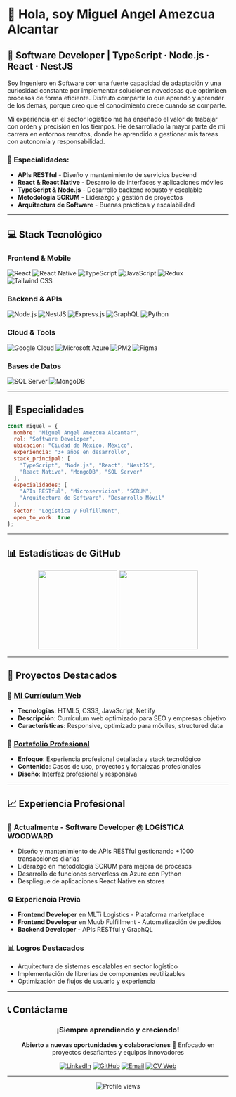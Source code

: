 # 👋 Hola, soy Miguel Angel Amezcua Alcantar

## 🚀 Software Developer | TypeScript · Node.js · React · NestJS

Soy Ingeniero en Software con una fuerte capacidad de adaptación y una curiosidad constante por implementar soluciones novedosas que optimicen procesos de forma eficiente. Disfruto compartir lo que aprendo y aprender de los demás, porque creo que el conocimiento crece cuando se comparte.

Mi experiencia en el sector logístico me ha enseñado el valor de trabajar con orden y precisión en los tiempos. He desarrollado la mayor parte de mi carrera en entornos remotos, donde he aprendido a gestionar mis tareas con autonomía y responsabilidad.

### 🎯 Especialidades:
- **APIs RESTful** - Diseño y mantenimiento de servicios backend
- **React & React Native** - Desarrollo de interfaces y aplicaciones móviles
- **TypeScript & Node.js** - Desarrollo backend robusto y escalable
- **Metodología SCRUM** - Liderazgo y gestión de proyectos
- **Arquitectura de Software** - Buenas prácticas y escalabilidad

---

## 💻 Stack Tecnológico

### Frontend & Mobile
![React](https://img.shields.io/badge/React-20232A?style=for-the-badge&logo=react&logoColor=61DAFB)
![React Native](https://img.shields.io/badge/React_Native-20232A?style=for-the-badge&logo=react&logoColor=61DAFB)
![TypeScript](https://img.shields.io/badge/TypeScript-007ACC?style=for-the-badge&logo=typescript&logoColor=white)
![JavaScript](https://img.shields.io/badge/JavaScript-F7DF1E?style=for-the-badge&logo=javascript&logoColor=black)
![Redux](https://img.shields.io/badge/Redux-593D88?style=for-the-badge&logo=redux&logoColor=white)
![Tailwind CSS](https://img.shields.io/badge/Tailwind_CSS-38B2AC?style=for-the-badge&logo=tailwind-css&logoColor=white)

### Backend & APIs
![Node.js](https://img.shields.io/badge/Node.js-43853D?style=for-the-badge&logo=node.js&logoColor=white)
![NestJS](https://img.shields.io/badge/NestJS-E0234E?style=for-the-badge&logo=nestjs&logoColor=white)
![Express.js](https://img.shields.io/badge/Express.js-404D59?style=for-the-badge)
![GraphQL](https://img.shields.io/badge/GraphQL-E10098?style=for-the-badge&logo=graphql&logoColor=white)
![Python](https://img.shields.io/badge/Python-3776AB?style=for-the-badge&logo=python&logoColor=white)

### Cloud & Tools
![Google Cloud](https://img.shields.io/badge/Google_Cloud-4285F4?style=for-the-badge&logo=google-cloud&logoColor=white)
![Microsoft Azure](https://img.shields.io/badge/Microsoft_Azure-0078D4?style=for-the-badge&logo=microsoft-azure&logoColor=white)
![PM2](https://img.shields.io/badge/PM2-2B037A?style=for-the-badge&logo=pm2&logoColor=white)
![Figma](https://img.shields.io/badge/Figma-F24E1E?style=for-the-badge&logo=figma&logoColor=white)

### Bases de Datos
![SQL Server](https://img.shields.io/badge/SQL_Server-CC2927?style=for-the-badge&logo=microsoft-sql-server&logoColor=white)
![MongoDB](https://img.shields.io/badge/MongoDB-4EA94B?style=for-the-badge&logo=mongodb&logoColor=white)

---

## 🎯 Especialidades

```javascript
const miguel = {
  nombre: "Miguel Angel Amezcua Alcantar",
  rol: "Software Developer",
  ubicacion: "Ciudad de México, México",
  experiencia: "3+ años en desarrollo",
  stack_principal: [
    "TypeScript", "Node.js", "React", "NestJS",
    "React Native", "MongoDB", "SQL Server"
  ],
  especialidades: [
    "APIs RESTful", "Microservicios", "SCRUM",
    "Arquitectura de Software", "Desarrollo Móvil"
  ],
  sector: "Logística y Fulfillment",
  open_to_work: true
};
```

---

## 📊 Estadísticas de GitHub

<div align="center">
  <img height="180em" src="https://github-readme-stats.vercel.app/api?username=MikeAmezcua22&show_icons=true&theme=tokyonight&include_all_commits=true&count_private=true"/>
  <img height="180em" src="https://github-readme-stats.vercel.app/api/top-langs/?username=MikeAmezcua22&layout=compact&theme=tokyonight"/>
</div>

---

## 🌟 Proyectos Destacados

### 🔗 [Mi Currículum Web](https://cosmic-parfait-6d417d.netlify.app/)
- **Tecnologías**: HTML5, CSS3, JavaScript, Netlify
- **Descripción**: Currículum web optimizado para SEO y empresas objetivo
- **Características**: Responsive, optimizado para móviles, structured data

### 🔗 [Portafolio Profesional](https://cosmic-parfait-6d417d.netlify.app/perfil-profesional.html)
- **Enfoque**: Experiencia profesional detallada y stack tecnológico
- **Contenido**: Casos de uso, proyectos y fortalezas profesionales
- **Diseño**: Interfaz profesional y responsiva

---

## 📈 Experiencia Profesional

### 🏢 **Actualmente - Software Developer @ LOGÍSTICA WOODWARD**
- Diseño y mantenimiento de APIs RESTful gestionando +1000 transacciones diarias
- Liderazgo en metodología SCRUM para mejora de procesos
- Desarrollo de funciones serverless en Azure con Python
- Despliegue de aplicaciones React Native en stores

### ⚙️ **Experiencia Previa**
- **Frontend Developer** en MLTi Logistics - Plataforma marketplace
- **Frontend Developer** en Muub Fulfillment - Automatización de pedidos
- **Backend Developer** - APIs RESTful y GraphQL

### 📊 **Logros Destacados**
- Arquitectura de sistemas escalables en sector logístico
- Implementación de librerías de componentes reutilizables
- Optimización de flujos de usuario y experiencia

---

## 📞 Contáctame

<div align="center">

### ¡Siempre aprendiendo y creciendo!

**Abierto a nuevas oportunidades y colaboraciones**
🚀 Enfocado en proyectos desafiantes y equipos innovadores

[![LinkedIn](https://img.shields.io/badge/LinkedIn-0077B5?style=for-the-badge&logo=linkedin&logoColor=white)](https://linkedin.com/in/mikeamezcuadev)
[![GitHub](https://img.shields.io/badge/GitHub-100000?style=for-the-badge&logo=github&logoColor=white)](https://github.com/MikeAmezcua22)
[![Email](https://img.shields.io/badge/Email-D14836?style=for-the-badge&logo=gmail&logoColor=white)](mailto:miguel_22_t@hotmail.com)
[![CV Web](https://img.shields.io/badge/CV_Web-00C7B7?style=for-the-badge&logo=netlify&logoColor=white)](https://cosmic-parfait-6d417d.netlify.app/)

</div>

---

<div align="center">
  <img src="https://komarev.com/ghpvc/?username=MikeAmezcua22&label=Profile%20views&color=0e75b6&style=flat" alt="Profile views" />
</div>

<!--
**Palabras clave para SEO:**
Miguel Angel Amezcua, Software Developer, TypeScript Developer, 
React Developer, Node.js Developer, NestJS Developer, React Native Developer,
Backend Developer, Frontend Developer, API Developer,
TypeScript, JavaScript, React, Node.js, NestJS, React Native,
Logistics Developer, Mexico City Developer, Remote Developer
-->

